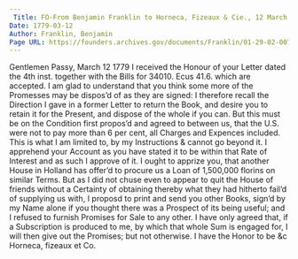 ```yaml
---
 Title: FO-From Benjamin Franklin to Horneca, Fizeaux & Cie., 12 March 1779
Date: 1779-03-12
Author: Franklin, Benjamin
Page URL: https://founders.archives.gov/documents/Franklin/01-29-02-0073
---
```


Gentlemen
Passy, March 12 1779
I received the Honour of your Letter dated the 4th inst. together with the Bills for 34010. Ecus 41.6. which are accepted. I am glad to understand that you think some more of the Promesses may be dispos’d of as they are signed: I therefore recall the Direction I gave in a former Letter to return the Book, and desire you to retain it for the Present, and dispose of the whole if you can. But this must be on the Condition first propos’d and agreed to between us, that the U.S. were not to pay more than 6 per cent, all Charges and Expences included. This is what I am limited to, by my Instructions & cannot go beyond it. I apprehend your Account as you have stated it to be within that Rate of Interest and as such I approve of it.
I ought to apprize you, that another House in Holland has offer’d to procure us a Loan of 1,500,000 florins on similar Terms. But as I did not chuse even to appear to quit the House of friends without a Certainty of obtaining thereby what they had hitherto fail’d of supplying us with, I proposd to print and send you other Books, sign’d by my Name alone if you thought there was a Prospect of its being useful; and I refused to furnish Promises for Sale to any other. I have only agreed that, if a Subscription is produced to me, by which that whole Sum is engaged for, I will then give out the Promises; but not otherwise. I have the Honor to be &c
Horneca, fizeaux et Co.

